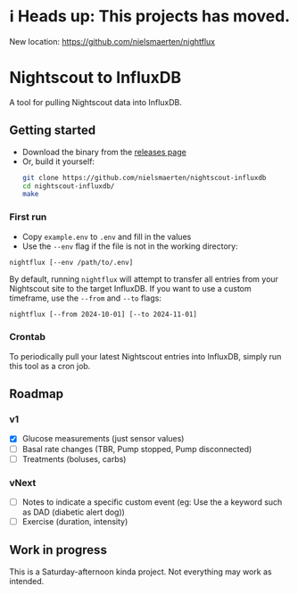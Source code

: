 # ℹ️ Heads up: This projects has moved.
New location: https://github.com/nielsmaerten/nightflux

# Nightscout to InfluxDB

A tool for pulling Nightscout data into InfluxDB.

## Getting started

- Download the binary from the
  [releases page](https://github.com/nielsmaerten/nightscout-influxdb/releases)
- Or, build it yourself:
  ```bash
  git clone https://github.com/nielsmaerten/nightscout-influxdb
  cd nightscout-influxdb/
  make
  ```

### First run

- Copy `example.env` to `.env` and fill in the values
- Use the `--env` flag if the file is not in the working directory:
```
nightflux [--env /path/to/.env]
```

By default, running `nightflux` will attempt to transfer all entries from
your Nightscout site to the target InfluxDB. If you want to use a custom
timeframe, use the `--from` and `--to` flags:

```bash
nightflux [--from 2024-10-01] [--to 2024-11-01]
```

### Crontab

To periodically pull your latest Nightscout entries into InfluxDB, simply run
this tool as a cron job.

## Roadmap
### v1
- [x] Glucose measurements (just sensor values)
- [ ] Basal rate changes (TBR, Pump stopped, Pump disconnected)
- [ ] Treatments (boluses, carbs)
### vNext
- [ ] Notes to indicate a specific custom event (eg: Use the a keyword such as DAD (diabetic alert dog))
- [ ] Exercise (duration, intensity)

## Work in progress

This is a Saturday-afternoon kinda project. Not everything may work as intended.
